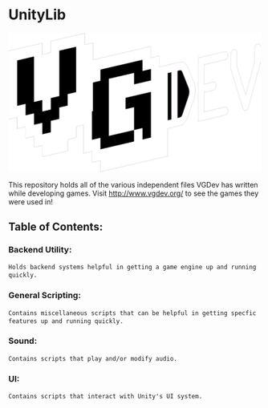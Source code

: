 # UnityLib

![alt text](VGDevLogo.png)

This repository holds all of the various independent files VGDev has written while developing games.
Visit http://www.vgdev.org/ to see the games they were used in!

## Table of Contents:

### Backend Utility:
	Holds backend systems helpful in getting a game engine up and running quickly.

### General Scripting:
	Contains miscellaneous scripts that can be helpful in getting specfic features up and running quickly.

### Sound:
	Contains scripts that play and/or modify audio.

### UI:
	Contains scripts that interact with Unity's UI system.
